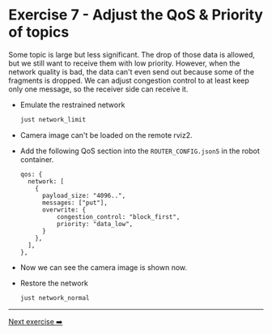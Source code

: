 # Exercise 7 - Adjust the QoS & Priority of topics

Some topic is large but less significant. The drop of those data is allowed, but we still want to receive them with low priority.
However, when the network quality is bad, the data can't even send out because some of the fragments is dropped.
We can adjust congestion control to at least keep only one message, so the receiver side can receive it.

* Emulate the restrained network

   ```bash
   just network_limit
   ```

* Camera image can't be loaded on the remote rviz2.

* Add the following QoS section into the `ROUTER_CONFIG.json5` in the robot container.

   ```json5
   qos: {
     network: [
       {
         payload_size: "4096..",
         messages: ["put"],
         overwrite: {
             congestion_control: "block_first",
             priority: "data_low",
         }
       },
     ],
   },
   ```

* Now we can see the camera image is shown now.

* Restore the network

   ```bash
   just network_normal
   ```

---
[Next exercise ➡️](ex-8.md)
